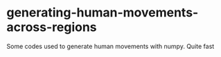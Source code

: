 # generating-human-movements-across-regions
Some codes used to generate human movements with numpy. Quite fast
